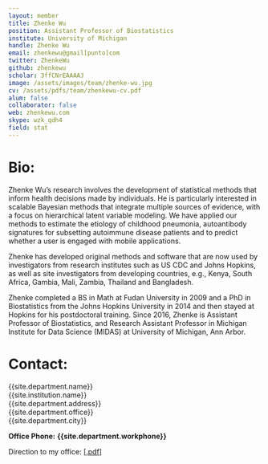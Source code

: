 ```yaml
---
layout: member
title: Zhenke Wu
position: Assistant Professor of Biostatistics
institute: University of Michigan
handle: Zhenke Wu
email: zhenkewu@gmail[punto]com
twitter: ZhenkeWu
github: zhenkewu
scholar: 3ffCNrEAAAAJ
image: /assets/images/team/zhenke-wu.jpg
cv: /assets/pdfs/team/zhenkewu-cv.pdf
alum: false
collaborator: false
web: zhenkewu.com
skype: wzk_qdh4
field: stat
---
```


Bio:
======

Zhenke Wu’s research involves the development of statistical methods that inform health decisions made by individuals. He is particularly interested in scalable Bayesian methods that integrate multiple sources of evidence, with a focus on hierarchical latent variable modeling. We have applied our methods to estimate the etiology of childhood pneumonia, autoantibody signatures for subsetting autoimmune disease patients and to predict whether a user is engaged with mobile applications. 

Zhenke has developed original methods and software that are now used by investigators from research institutes such as US CDC and Johns Hopkins, as well as site investigators from developing countries, e.g., Kenya, South Africa, Gambia, Mali, Zambia, Thailand and Bangladesh.

Zhenke completed a BS in Math at Fudan University in 2009 and a PhD in Biostatistics from the Johns Hopkins University in 2014 and then stayed at Hopkins for his postdoctoral training. Since 2016, Zhenke is Assistant Professor of Biostatistics, and Research Assistant Professor in Michigan Institute for Data Science (MIDAS) at University of Michigan, Ann Arbor.



Contact:
======

{{site.department.name}}<br>
{{site.institution.name}}<br>
{{site.department.address}}<br>
{{site.department.office}}<br>
{{site.department.city}}<br>

__Office Phone:__ __{{site.department.workphone}}__ <br>

Direction to my office: [[.pdf]](/assets/pdfs/team/zhenkewu-office.pdf)

